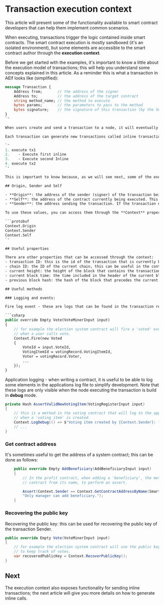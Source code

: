 # Transaction execution context

This article will present some of the functionality available to smart contract developers that can help them implement common scenarios.

When executing, transactions trigger the logic contained inside smart contracts. The smart contract execution is mostly sandboxed (it's an isolated environment), but some elements are accessible to the smart contract author through the **execution context**. 

Before we get started with the examples, it's important to know a little about the execution model of transactions; this will help you understand some concepts explained in this article. As a reminder this is what a transaction in AElf looks like (simplified):

```protobuf
message Transaction {
    Address from;       // the address of the signer
    Address to;         // the address of the target contract 
    string method_name; // the method to execute
    bytes params;       // the parameters to pass to the method 
    bytes signature;    // the signature of this transaction (by the Sender)
}
`"

When users create and send a transaction to a node, it will eventually be packaged in a block. When this block is executed, the transactions it contains are executed one by one. 

Each transaction can generate new transactions called inline transactions (more on this in the next article). When this happens, the generated inline transactions are executed right after the transaction that generated them. For example, let's consider the following scenario: a block with two transactions, let's say **tx1** and **tx2**, where **tx1** performs two inline calls. In this situation, the order of execution will be the following:

`"
1. execute tx1 
2.    - Execute first inline 
3.    - Execute second Inline 
4. execute tx2 
`"

This is important to know because, as we will see next, some of the execution context's values change based on this logic.

## Origin, Sender and Self

- **Origin**: the address of the sender (signer) of the transaction being executed. Its type is an AElf address. It corresponds to the **From** field of the transaction. This value never changes, even for nested inline calls. This means that when you access this property in your contract, it's value will be the entity that created the transaction (user or smart contract through an inline call) 
- **Self**: the address of the contract currently being executed. This changes for every transaction and inline transaction.
- **Sender**: the address sending the transaction. If the transaction execution does not produce any inline transactions, this will always be the same. But if one contract calls another with an inline transaction, the sender will be the contract that is calling.

To use these values, you can access them through the **Context** property.

```protobuf
Context.Origin
Context.Sender
Context.Self
`"

## Useful properties

There are other properties that can be accessed through the context:
- transaction ID: this is the id of the transaction that is currently being executed. Note that inline transactions have their own ID.
- chain ID: the ID of the current chain, this can be useful in the contract that needs to implement cross-chain scenarios.
- current height: the height of the block that contains the transaction currently executing.
- current block time: the time included in the header of the current block.
- previous block hash: the hash of the block that precedes the current.

## Useful methods

### Logging and events: 

Fire log event - these are logs that can be found in the transaction result after execution. 

```csharp
public override Empty Vote(VoteMinerInput input)
{
    // for example the election system contract will fire a 'voted' event 
    // when a user calls vote.
    Context.Fire(new Voted
    {
        VoteId = input.VoteId,
        VotingItemId = votingRecord.VotingItemId,
        Voter = votingRecord.Voter,
        ...
    });
}
```

Application logging - when writing a contract, it is useful to be able to log some elements in the applications log file to simplify development. Note that these logs are only visible when the node executing the transaction is build in **debug** mode.

```csharp
private Hash AssertValidNewVotingItem(VotingRegisterInput input)
{
    // this is a method in the voting contract that will log to the applications log file
    // when a 'voting item' is created. 
    Context.LogDebug(() => $"Voting item created by {Context.Sender}: {votingItemId.ToHex()}");
    // ...
}
```

### Get contract address

It's sometimes useful to get the address of a system contract; this can be done as follows:

```csharp
    public override Empty AddBeneficiary(AddBeneficiaryInput input)
    {
        // In the profit contract, when adding a 'beneficiary', the method will get the address of the token holder 
        // contract from its name, to perform an assert.

        Assert(Context.Sender == Context.GetContractAddressByName(SmartContractConstants.TokenHolderContractSystemName),
        "Only manager can add beneficiary.");
    }
```

### Recovering the public key

Recovering the public key: this can be used for recovering the public key of the transaction Sender.

```csharp
public override Empty Vote(VoteMinerInput input)
{
    // for example the election system contract will use the public key of the sender
    // to keep track of votes.
    var recoveredPublicKey = Context.RecoverPublicKey();
}
```

## Next

The execution context also exposes functionality for sending inline transactions; the next article will give you more details on how to generate inline calls.